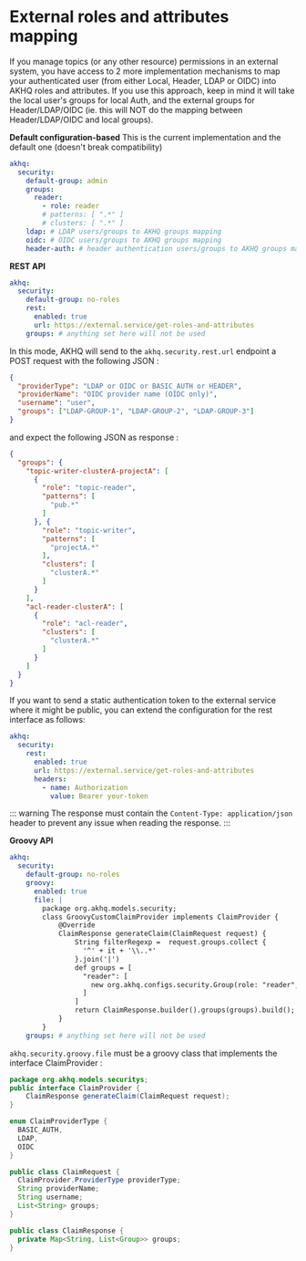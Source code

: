 
# External roles and attributes mapping

If you manage topics (or any other resource) permissions in an external system, you have access to 2 more implementation mechanisms to map your authenticated user (from either Local, Header, LDAP or OIDC) into AKHQ roles and attributes. If you use this approach, keep in mind it will take the local user's groups for local Auth, and the external groups for Header/LDAP/OIDC (ie. this will NOT do the mapping between Header/LDAP/OIDC and local groups).

**Default configuration-based**
This is the current implementation and the default one (doesn't break compatibility)
````yaml
akhq:
  security:
    default-group: admin
    groups:
      reader:
        - role: reader
        # patterns: [ ".*" ]
        # clusters: [ ".*" ]
    ldap: # LDAP users/groups to AKHQ groups mapping
    oidc: # OIDC users/groups to AKHQ groups mapping
    header-auth: # header authentication users/groups to AKHQ groups mapping
````

**REST API**
````yaml
akhq:
  security:
    default-group: no-roles
    rest:
      enabled: true
      url: https://external.service/get-roles-and-attributes
    groups: # anything set here will not be used
````

In this mode, AKHQ will send to the ``akhq.security.rest.url`` endpoint a POST request with the following JSON :

````json
{
  "providerType": "LDAP or OIDC or BASIC_AUTH or HEADER",
  "providerName": "OIDC provider name (OIDC only)",
  "username": "user",
  "groups": ["LDAP-GROUP-1", "LDAP-GROUP-2", "LDAP-GROUP-3"]
}
````
and expect the following JSON as response :
````json
{
  "groups": {
    "topic-writer-clusterA-projectA": [
      {
        "role": "topic-reader",
        "patterns": [
          "pub.*"
        ]
      }, {
        "role": "topic-writer",
        "patterns": [
          "projectA.*"
        ],
        "clusters": [
          "clusterA.*"
        ]
      }
    ],
    "acl-reader-clusterA": [
      {
        "role": "acl-reader",
        "clusters": [
          "clusterA.*"
        ]
      }
    ]
  }
}
````

If you want to send a static authentication token to the external service where it might be public, you can extend the configuration for the rest interface as follows:
````yaml
akhq:
  security:
    rest:
      enabled: true
      url: https://external.service/get-roles-and-attributes
      headers:
        - name: Authorization
          value: Bearer your-token
````

::: warning
The response must contain the `Content-Type: application/json` header to prevent any issue when reading the response.
:::

**Groovy API**
````yaml
akhq:
  security:
    default-group: no-roles
    groovy:
      enabled: true
      file: |
        package org.akhq.models.security;
        class GroovyCustomClaimProvider implements ClaimProvider {
            @Override
            ClaimResponse generateClaim(ClaimRequest request) {
                String filterRegexp =  request.groups.collect {
                  '^' + it + '\\..*'
                }.join('|')
                def groups = [
                  "reader": [
                    new org.akhq.configs.security.Group(role: "reader", patterns: [filterRegexp]),
                  ]
                ]
                return ClaimResponse.builder().groups(groups).build();
            }
        }
    groups: # anything set here will not be used
````
``akhq.security.groovy.file`` must be a groovy class that implements the interface ClaimProvider :
````java
package org.akhq.models.securitys;
public interface ClaimProvider {
    ClaimResponse generateClaim(ClaimRequest request);
}

enum ClaimProviderType {
  BASIC_AUTH,
  LDAP,
  OIDC
}

public class ClaimRequest {
  ClaimProvider.ProviderType providerType;
  String providerName;
  String username;
  List<String> groups;
}

public class ClaimResponse {
  private Map<String, List<Group>> groups;
}
````
